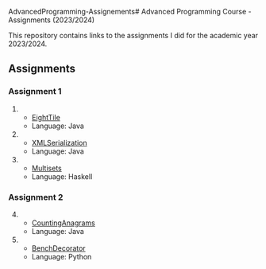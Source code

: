 AdvancedProgramming-Assignements# Advanced Programming Course - Assignments (2023/2024)

This repository contains links to the assignments I did for the academic year 2023/2024.

## Assignments
### Assignment 1
1. - [EightTile](https://github.com/DadeOrsu/EightTile)
   - Language: Java
   
2. - [XMLSerialization](https://github.com/DadeOrsu/XMLSerialization)
   - Language: Java

3. - [Multisets](https://github.com/DadeOrsu/MultiSets)
   - Language: Haskell
   
### Assignment 2
4. - [CountingAnagrams](https://github.com/DadeOrsu/CountingAnagrams)
   - Language: Java

5. - [BenchDecorator](https://github.com/DadeOrsu/BenchDecorator)
   - Language: Python

